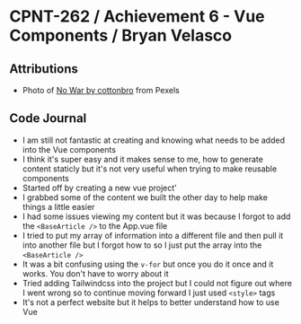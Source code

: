 # CPNT-262 / Achievement 6 - Vue Components / Bryan Velasco

## Attributions

- Photo of [No War by cottonbro](https://www.pexels.com/photo/black-and-white-no-war-text-3831760/) from Pexels

## Code Journal

- I am still not fantastic at creating and knowing what needs to be added into the Vue components
- I think it's super easy and it makes sense to me, how to generate content staticly but it's not very useful when trying to make reusable components
- Started off by creating a new vue project'
- I grabbed some of the content we built the other day to help make things a little easier
- I had some issues viewing my content but it was because I forgot to add the `<BaseArticle />` to the App.vue file
- I tried to put my array of information into a different file and then pull it into another file but I forgot how to so I just put the array into the `<BaseArticle />`
- It was a bit confusing using the `v-for` but once you do it once and it works. You don't have to worry about it
- Tried adding Tailwindcss into the project but I could not figure out where I went wrong so to continue moving forward I just used `<style>` tags
- It's not a perfect website but it helps to better understand how to use Vue
